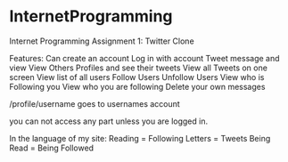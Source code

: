 InternetProgramming
===================

Internet Programming Assignment 1: Twitter Clone

Features: 
Can create an account
Log in with account
Tweet message and view
View Others Profiles and see their tweets
View all Tweets on one screen
View list of all users
Follow Users
Unfollow Users
View who is Following you
View who you are following
Delete your own messages

/profile/username goes to usernames account

you can not access any part unless you are logged in. 

In the language of my site:
Reading = Following
Letters = Tweets
Being Read = Being Followed

